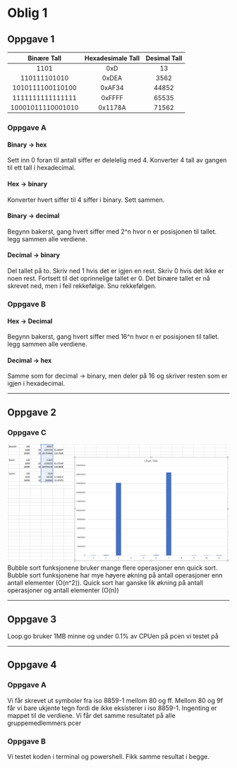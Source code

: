 # Oblig 1
## Oppgave 1

|Binære Tall    |Hexadesimale Tall  |Desimal Tall|
|:-------------:|:-----------------:|:----------:|
| 1101 | 0xD | 13 |
| 110111101010 | 0xDEA | 3562
| 1010111100110100 | 0xAF34 | 44852
| 1111111111111111 | 0xFFFF | 65535
| 10001011110001010 | 0x1178A | 71562

### Oppgave A
#### Binary -> hex
Sett inn 0 foran til antall siffer er delelelig med 4. Konverter 4 tall av gangen til ett tall i hexadecimal.
#### Hex -> binary
Konverter hvert siffer til 4 siffer i binary. Sett sammen.
#### Binary -> decimal
Begynn bakerst, gang hvert siffer med 2^n hvor n er posisjonen til tallet. legg sammen alle verdiene.
#### Decimal -> binary
Del tallet på to. Skriv ned 1 hvis det er igjen en rest. Skriv 0 hvis det ikke er noen rest. Fortsett til det oprinnelige tallet er 0. Det binære tallet er nå skrevet ned, men i feil rekkefølge. Snu rekkefølgen.
### Oppgave B
#### Hex -> Decimal
Begynn bakerst, gang hvert siffer med 16^n hvor n er posisjonen til tallet. legg sammen alle verdiene.
#### Decimal -> hex
Samme som for decimal -> binary, men deler på 16 og skriver resten som er igjen i hexadecimal.

---
## Oppgave 2
### Oppgave C 
![alt text](https://github.com/vegarr14/Gruppe404/blob/Oblig-1/Oppgave%202/Diagram.PNG "test")
Bubble sort funksjonene bruker mange flere operasjoner enn quick sort. Bubble sort funksjonene har mye høyere økning på antall operasjoner enn antall elementer (O(n^2)). Quick sort har ganske lik økning på antall operasjoner og antall elementer (O(n))

---
## Oppgave 3
Loop.go bruker 1MB minne og under 0.1% av CPUen på pcen vi testet på

---
## Oppgave 4
### Oppgave A
Vi får skrevet ut symboler fra iso 8859-1 mellom 80 og ff. Mellom 80 og 9f får vi bare ukjente tegn fordi de ikke eksisterer i iso 8859-1. Ingenting er mappet til de verdiene. Vi får det samme resultatet på alle gruppemedlemmers pcer
### Oppgave B
Vi testet koden i terminal og powershell. Fikk samme resultat i begge.
